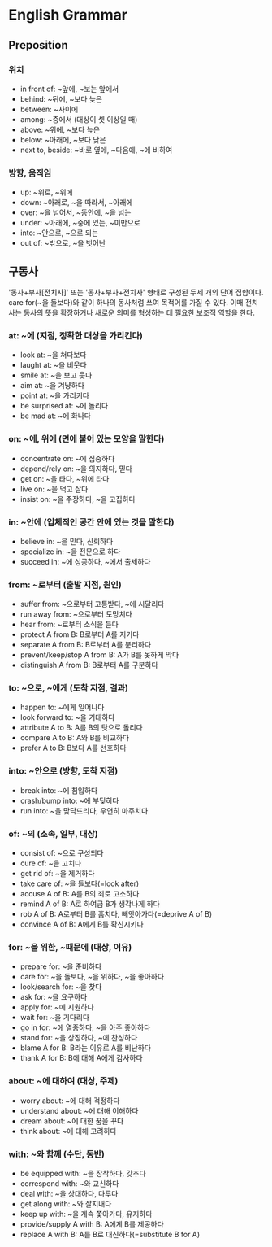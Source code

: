 # English Grammar

## Preposition

### 위치

- in front of: ~앞에, ~보는 앞에서
- behind: ~뒤에, ~보다 늦은
- between: ~사이에
- among: ~중에서 (대상이 셋 이상일 때)
- above: ~위에, ~보다 높은
- below: ~아래에, ~보다 낮은
- next to, beside: ~바로 옆에, ~다음에, ~에 비하여

### 방향, 움직임

- up: ~위로, ~위에
- down: ~아래로, ~을 따라서, ~아래에
- over: ~을 넘어서, ~동안에, ~을 넘는
- under: ~아래에, ~중에 있는, ~미만으로
- into: ~안으로, ~으로 되는
- out of: ~밖으로, ~을 벗어난

## 구동사

'동사+부사[전치사]' 또는 '동사+부사+전치사' 형태로 구성된 두세 개의 단어 집합이다. care for(~을 돌보다)와 같이 하나의 동사처럼 쓰여 목적어를 가질 수 있다. 이때 전치사는 동사의 뜻을 확장하거나 새로운 의미를 형성하는 데 필요한 보조적 역할을 한다.

### at: ~에 (지점, 정확한 대상을 가리킨다)

- look at: ~을 쳐다보다
- laught at: ~을 비웃다
- smile at: ~을 보고 웃다
- aim at: ~을 겨냥하다
- point at: ~을 가리키다
- be surprised at: ~에 놀리다
- be mad at: ~에 화나다

### on: ~에, 위에 (면에 붙어 있는 모양을 말한다)

- concentrate on: ~에 집중하다
- depend/rely on: ~을 의지하다, 믿다
- get on: ~을 타다, ~위에 타다
- live on: ~을 먹고 살다
- insist on: ~을 주장하다, ~을 고집하다

### in: ~안에 (입체적인 공간 안에 있는 것을 말한다)

- believe in: ~을 믿다, 신뢰하다
- specialize in: ~을 전문으로 하다
- succeed in: ~에 성공하다, ~에서 출세하다

### from: ~로부터 (출발 지점, 원인)

- suffer from: ~으로부터 고통받다, ~에 시달리다
- run away from: ~으로부터 도망치다
- hear from: ~로부터 소식을 듣다
- protect A from B: B로부터 A를 지키다
- separate A from B: B로부터 A를 분리하다
- prevent/keep/stop A from B: A가 B를 못하게 막다
- distinguish A from B: B로부터 A를 구분하다

### to: ~으로, ~에게 (도착 지점, 결과)

- happen to: ~에게 일어나다
- look forward to: ~을 기대하다
- attribute A to B: A를 B의 탓으로 돌리다
- compare A to B: A와 B를 비교하다
- prefer A to B: B보다 A를 선호하다

### into: ~안으로 (방향, 도착 지점)

- break into: ~에 침입하다
- crash/bump into: ~에 부딪히다
- run into: ~을 맞닥뜨리다, 우연히 마주치다

### of: ~의 (소속, 일부, 대상)

- consist of: ~으로 구성되다
- cure of: ~을 고치다
- get rid of: ~을 제거하다
- take care of: ~을 돌보다(=look after)
- accuse A of B: A를 B의 죄로 고소하다
- remind A of B: A로 하여금 B가 생각나게 하다
- rob A of B: A로부터 B를 훔치다, 빼앗아가다(=deprive A of B)
- convince A of B: A에게 B를 확신시키다

### for: ~을 위한, ~때문에 (대상, 이유)

- prepare for: ~을 준비하다
- care for: ~을 돌보다, ~을 위하다, ~을 좋아하다
- look/search for: ~을 찾다
- ask for: ~을 요구하다
- apply for: ~에 지원하다
- wait for: ~을 기다리다
- go in for: ~에 열중하다, ~을 아주 좋아하다
- stand for: ~을 상징하다, ~에 찬성하다
- blame A for B: B라는 이유로 A를 비난하다
- thank A for B: B에 대해 A에게 감사하다

### about: ~에 대하여 (대상, 주제)

- worry about: ~에 대해 걱정하다
- understand about: ~에 대해 이해하다
- dream about: ~에 대한 꿈을 꾸다
- think about: ~에 대해 고려하다

### with: ~와 함께 (수단, 동반)

- be equipped with: ~을 장착하다, 갖추다
- correspond with: ~와 교신하다
- deal with: ~을 상대하다, 다루다
- get along with: ~와 잘지내다
- keep up with: ~을 계속 쫓아가다, 유지하다
- provide/supply A with B: A에게 B를 제공하다
- replace A with B: A를 B로 대신하다(=substitute B for A)
